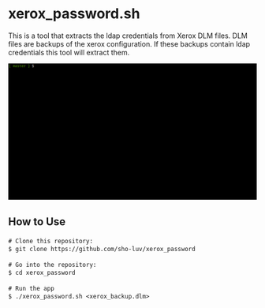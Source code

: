 # xerox_password.sh

This is a tool that extracts the ldap credentials from Xerox DLM files. DLM files are backups of the xerox configuration. If these backups contain ldap credentials this tool will extract them.

<img src="https://github.com/sho-luv/xerox_password/blob/master/img/xerox_password.gif" alt="xerox_password" />

## How to Use

```
# Clone this repository:
$ git clone https://github.com/sho-luv/xerox_password

# Go into the repository:
$ cd xerox_password

# Run the app
$ ./xerox_password.sh <xerox_backup.dlm> 
```

